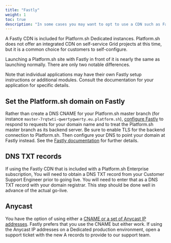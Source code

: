 ```yaml
---
title: "Fastly"
weight: 1
toc: true
description: "In some cases you may want to opt to use a CDN such as Fastly rather than the Platform.sh router's cache.  Using a CDN can offer a better time-to-first-byte for cached content across a wider geographic region at the cost of the CDN service."
---
```


A Fastly CDN is included for Platform.sh Dedicated instances.  Platform.sh does not offer an integrated CDN on self-service Grid projects at this time, but it is a common choice for customers to self-configure.

Launching a Platform.sh site with Fastly in front of it is nearly the same as launching normally.  There are only two notable differences.

Note that individual applications may have their own Fastly setup instructions or additional modules.  Consult the documentation for your application for specific details.

## Set the Platform.sh domain on Fastly

Rather than create a DNS CNAME for your Platform.sh master branch (for instance `master-7rqtwti-qwertyqwerty.eu.platform.sh`), [configure Fastly](https://docs.fastly.com/guides/basic-configuration/working-with-domains) to respond to requests for your domain name and to treat the Platform.sh master branch as its backend server.  Be sure to enable TLS for the backend connection to Platform.sh.  Then configure your DNS to point your domain at Fastly instead.  See the [Fastly documentation](https://docs.fastly.com/guides/basic-configuration/connecting-to-origins) for further details.

## DNS TXT records

If using the Fastly CDN that is included with a Platform.sh Enterprise subscription, You will need to obtain a DNS TXT record from your Customer Support Engineer prior to going live.  You will need to enter that as a DNS TXT record with your domain registrar.  This step should be done well in advance of the actual go-live.

## Anycast

You have the option of using either a [CNAME or a set of Anycast IP addresses](https://docs.fastly.com/guides/basic-configuration/using-fastly-with-apex-domains).  Fastly prefers that you use the CNAME but either work.  If using the Anycast IP addresses on a Dedicated production environment, open a support ticket with the new A records to provide to our support team.
